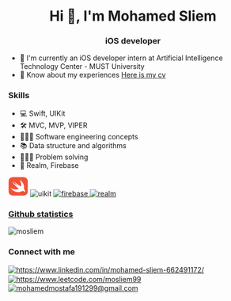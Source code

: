 
<h1 align="center">Hi 👋, I'm Mohamed Sliem</h1>
<h3 align="center">iOS developer</h3>

- 🔭 I'm currently an iOS developer intern at Artificial Intelligence Technology Center - MUST University
- 📄 Know about my experiences [Here is my cv](https://drive.google.com/file/d/1_NcajUJFGiEHE45XbpagufLs8OyTyW9b/view?usp=sharing)



<h3 align="left"> Skills </h3>
 
 
 - 💻 Swift, UIKit 
 - 🛠 MVC, MVP, VIPER
 - 👷🏻‍♂️ Software engineering concepts 
 - 📚 Data structure and algorithms 
 - 👨🏻‍💻 Problem solving 
 - 💽 Realm, Firebase
 
<p align="left"> 
<img src="https://raw.githubusercontent.com/devicons/devicon/master/icons/swift/swift-original.svg" alt="swift" width="40" height="40"/> </a> 
 <img src="https://github.com/mosliem/mosliem/blob/main/uikit-svgrepo-com.svg" alt="uikit" width="40" height="40"/> </a>
<a href="https://firebase.google.com/" target="_blank" rel="noreferrer"> <img src="https://www.vectorlogo.zone/logos/firebase/firebase-icon.svg" alt="firebase" width="40" height="40"/> </a> <a href="https://git-scm.com/" target="_blank" rel="noreferrer">  </a> <a href="https://realm.io/" target="_blank" rel="noreferrer"> <img src="https://raw.githubusercontent.com/bestofjs/bestofjs-webui/8665e8c267a0215f3159df28b33c365198101df5/public/logos/realm.svg" alt="realm" width="40" height="40"/> </a> <a href="https://developer.apple.com/swift/" target="_blank" rel="noreferrer">  </p>

<h3 class = "author" align="left">Github statistics</h3>

<p align="left">
<a><img src="https://github-readme-stats.vercel.app/api/top-langs?username=mosliem&show_icons=true&theme=dark&locale=en&layout=compact" alt="mosliem"/></a>
 </p> 
<!-- <p align="left">
<a>&nbsp;<img align="left" src="https://github-readme-stats.vercel.app/api?username=mosliem&show_icons=true&locale=en" alt="mosliem" width= "400" height="140"/></a>
</p> -->


<h3>Connect with me</h3>

<p>
<a href="https://www.linkedin.com/in/mohamed-sliem-662491172/" target="blank"><img align="center" src="https://raw.githubusercontent.com/rahuldkjain/github-profile-readme-generator/master/src/images/icons/Social/linked-in-alt.svg" alt="https://www.linkedin.com/in/mohamed-sliem-662491172/" height="30" width="40" /></a>
<a href="https://www.leetcode.com/mosliem99" target="blank"><img align="center" src="https://raw.githubusercontent.com/rahuldkjain/github-profile-readme-generator/master/src/images/icons/Social/leet-code.svg" alt="https://www.leetcode.com/mosliem99" height="30" width="40" /></a>
<a href="mailto:mohamedmostafa191299@gmail.com" target="blank"><img align="center" src="https://github.com/mosliem/mosliem/blob/main/Gmail-logo.svg" alt="mohamedmostafa191299@gmail.com" height="40" width="50" /></a>
</p>


